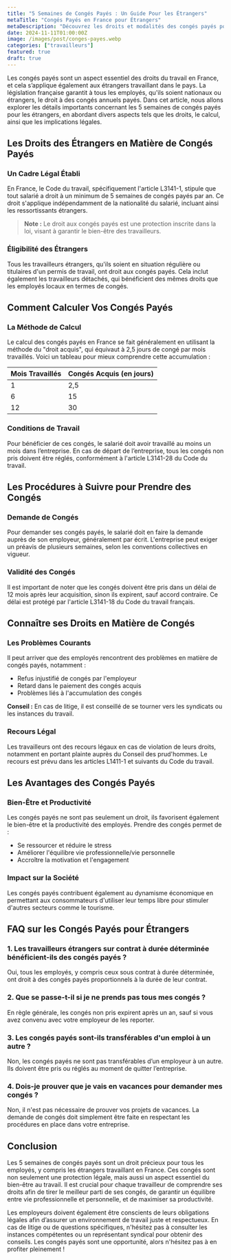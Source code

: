 ```yaml
---
title: "5 Semaines de Congés Payés : Un Guide Pour les Étrangers"
metaTitle: "Congés Payés en France pour Étrangers"
metaDescription: "Découvrez les droits et modalités des congés payés pour les étrangers en France."
date: 2024-11-11T01:00:00Z
image: /images/post/conges-payes.webp
categories: ["travailleurs"]
featured: true
draft: true
---
```


Les congés payés sont un aspect essentiel des droits du travail en France, et cela s’applique également aux étrangers travaillant dans le pays. La législation française garantit à tous les employés, qu'ils soient nationaux ou étrangers, le droit à des congés annuels payés. Dans cet article, nous allons explorer les détails importants concernant les 5 semaines de congés payés pour les étrangers, en abordant divers aspects tels que les droits, le calcul, ainsi que les implications légales.

## Les Droits des Étrangers en Matière de Congés Payés

### Un Cadre Légal Établi

En France, le Code du travail, spécifiquement l'article L3141-1, stipule que tout salarié a droit à un minimum de 5 semaines de congés payés par an. Ce droit s'applique indépendamment de la nationalité du salarié, incluant ainsi les ressortissants étrangers.

> **Note :** Le droit aux congés payés est une protection inscrite dans la loi, visant à garantir le bien-être des travailleurs.

### Éligibilité des Étrangers

Tous les travailleurs étrangers, qu'ils soient en situation régulière ou titulaires d'un permis de travail, ont droit aux congés payés. Cela inclut également les travailleurs détachés, qui bénéficient des mêmes droits que les employés locaux en termes de congés.

## Comment Calculer Vos Congés Payés

### La Méthode de Calcul

Le calcul des congés payés en France se fait généralement en utilisant la méthode du "droit acquis", qui équivaut à 2,5 jours de congé par mois travaillés. Voici un tableau pour mieux comprendre cette accumulation :

| Mois Travaillés | Congés Acquis (en jours) |
|------------------|---------------------------|
| 1                | 2,5                       |
| 6                | 15                        |
| 12               | 30                        |

### Conditions de Travail

Pour bénéficier de ces congés, le salarié doit avoir travaillé au moins un mois dans l’entreprise. En cas de départ de l’entreprise, tous les congés non pris doivent être réglés, conformément à l'article L3141-28 du Code du travail.

## Les Procédures à Suivre pour Prendre des Congés

### Demande de Congés

Pour demander ses congés payés, le salarié doit en faire la demande auprès de son employeur, généralement par écrit. L'entreprise peut exiger un préavis de plusieurs semaines, selon les conventions collectives en vigueur.

### Validité des Congés

Il est important de noter que les congés doivent être pris dans un délai de 12 mois après leur acquisition, sinon ils expirent, sauf accord contraire. Ce délai est protégé par l'article L3141-18 du Code du travail français.

## Connaître ses Droits en Matière de Congés 

### Les Problèmes Courants

Il peut arriver que des employés rencontrent des problèmes en matière de congés payés, notamment :

- Refus injustifié de congés par l'employeur
- Retard dans le paiement des congés acquis
- Problèmes liés à l'accumulation des congés

**Conseil :** En cas de litige, il est conseillé de se tourner vers les syndicats ou les instances du travail.

### Recours Légal

Les travailleurs ont des recours légaux en cas de violation de leurs droits, notamment en portant plainte auprès du Conseil des prud'hommes. Le recours est prévu dans les articles L1411-1 et suivants du Code du travail.

## Les Avantages des Congés Payés

### Bien-Être et Productivité

Les congés payés ne sont pas seulement un droit, ils favorisent également le bien-être et la productivité des employés. Prendre des congés permet de :

- Se ressourcer et réduire le stress
- Améliorer l'équilibre vie professionnelle/vie personnelle
- Accroître la motivation et l'engagement

### Impact sur la Société

Les congés payés contribuent également au dynamisme économique en permettant aux consommateurs d'utiliser leur temps libre pour stimuler d'autres secteurs comme le tourisme.

## FAQ sur les Congés Payés pour Étrangers

### 1. Les travailleurs étrangers sur contrat à durée déterminée bénéficient-ils des congés payés ?

Oui, tous les employés, y compris ceux sous contrat à durée déterminée, ont droit à des congés payés proportionnels à la durée de leur contrat.

### 2. Que se passe-t-il si je ne prends pas tous mes congés ?

En règle générale, les congés non pris expirent après un an, sauf si vous avez convenu avec votre employeur de les reporter.

### 3. Les congés payés sont-ils transférables d'un emploi à un autre ?

Non, les congés payés ne sont pas transférables d’un employeur à un autre. Ils doivent être pris ou réglés au moment de quitter l’entreprise.

### 4. Dois-je prouver que je vais en vacances pour demander mes congés ?

Non, il n'est pas nécessaire de prouver vos projets de vacances. La demande de congés doit simplement être faite en respectant les procédures en place dans votre entreprise.

## Conclusion

Les 5 semaines de congés payés sont un droit précieux pour tous les employés, y compris les étrangers travaillant en France. Ces congés sont non seulement une protection légale, mais aussi un aspect essentiel du bien-être au travail. Il est crucial pour chaque travailleur de comprendre ses droits afin de tirer le meilleur parti de ses congés, de garantir un équilibre entre vie professionnelle et personnelle, et de maximiser sa productivité.

Les employeurs doivent également être conscients de leurs obligations légales afin d’assurer un environnement de travail juste et respectueux. En cas de litige ou de questions spécifiques, n'hésitez pas à consulter les instances compétentes ou un représentant syndical pour obtenir des conseils. Les congés payés sont une opportunité, alors n'hésitez pas à en profiter pleinement !